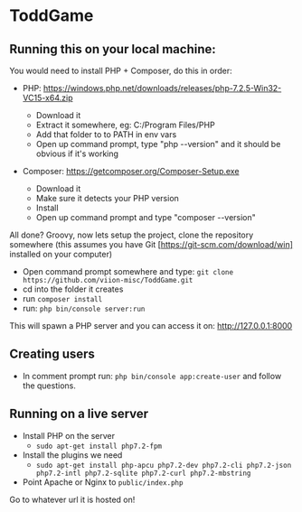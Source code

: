 # ToddGame

## Running this on your local machine:

You would need to install PHP + Composer, do this in order:

- PHP: https://windows.php.net/downloads/releases/php-7.2.5-Win32-VC15-x64.zip
    - Download it
    - Extract it somewhere, eg: C:/Program Files/PHP
    - Add that folder to to PATH in env vars
    - Open up command prompt, type "php --version" and it should be obvious if it's working
    
- Composer: https://getcomposer.org/Composer-Setup.exe
    - Download it
    - Make sure it detects your PHP version
    - Install
    - Open up command prompt and type "composer --version"
    
All done? Groovy, now lets setup the project, clone the repository somewhere (this assumes you have Git [https://git-scm.com/download/win] installed on your computer)

- Open command prompt somewhere and type: `git clone https://github.com/viion-misc/ToddGame.git`
- cd into the folder it creates
- run `composer install`
- run: `php bin/console server:run`

This will spawn a PHP server and you can access it on: http://127.0.0.1:8000

## Creating users

- In comment prompt run: `php bin/console app:create-user` and follow the questions.


## Running on a live server

- Install PHP on the server
    - `sudo apt-get install php7.2-fpm`
- Install the plugins we need
    - `sudo apt-get install php-apcu php7.2-dev php7.2-cli php7.2-json php7.2-intl php7.2-sqlite php7.2-curl php7.2-mbstring`
- Point Apache or Nginx to `public/index.php`

Go to whatever url it is hosted on!
